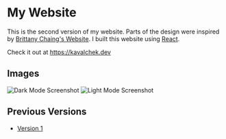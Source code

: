 # My Website
This is the second version of my website. Parts of the design were inspired by [Brittany Chaing's Website](https://brittanychiang.com). I built this website using [React](https://reactjs.org).

Check it out at https://kavalchek.dev

## Images
![Dark Mode Screenshot](./docs/darkModeScreenshot.png?raw=true)
![Light Mode Screenshot](./docs/lightModeScreenshot.png?raw=true)

## Previous Versions
- [Version 1](https://github.com/devkav/personalWebsite/tree/version1)
